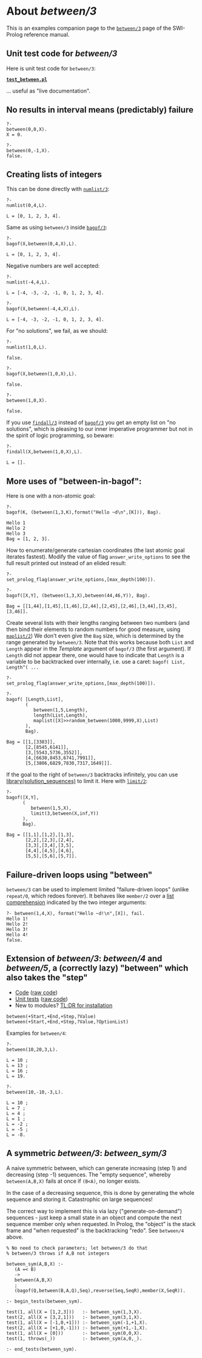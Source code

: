 # About _between/3_

This is an examples companion page to the [`between/3`](https://eu.swi-prolog.org/pldoc/doc_for?object=between/3) page of the SWI-Prolog reference manual.

## Unit test code for _between/3_

Here is unit test code for `between/3`: 

**[`test_between.pl`](code/test_between.pl)**

... useful as "live documentation".

## No results in interval means (predictably) failure

```
?- 
between(0,0,X).
X = 0.

?- 
between(0,-1,X).
false.
```

## Creating lists of integers

This can be done directly with [`numlist/3`](https://eu.swi-prolog.org/pldoc/doc_for?object=numlist/3):

```
?- 
numlist(0,4,L).

L = [0, 1, 2, 3, 4].
```

Same as using `between/3` inside [`bagof/3`](https://eu.swi-prolog.org/pldoc/doc_for?object=bagof/3):

```
?- 
bagof(X,between(0,4,X),L).

L = [0, 1, 2, 3, 4].
```

Negative numbers are well accepted:

```
?- 
numlist(-4,4,L).

L = [-4, -3, -2, -1, 0, 1, 2, 3, 4].

?- 
bagof(X,between(-4,4,X),L).

L = [-4, -3, -2, -1, 0, 1, 2, 3, 4].
```

For "no solutions", we fail, as we should:

```
?- 
numlist(1,0,L).

false.

?- 
bagof(X,between(1,0,X),L).

false.

?- 
between(1,0,X).

false.
```

If you use [`findall/3`](https://eu.swi-prolog.org/pldoc/doc_for?object=findall/3) instead of
[`bagof/3`](https://eu.swi-prolog.org/pldoc/doc_for?object=bagof/3)
you get an empty list on "no solutions", which is pleasing
to our inner imperative programmer but not in the spirit of logic programming, so beware:

```
?- 
findall(X,between(1,0,X),L).

L = [].
```

## More uses of "between-in-bagof":

Here is one with a non-atomic goal:

```
?- 
bagof(K, (between(1,3,K),format("Hello ~d\n",[K])), Bag).

Hello 1
Hello 2
Hello 3
Bag = [1, 2, 3].
```

How to enumerate/generate cartesian coordinates (the last atomic goal iterates fastest).
Modify the value of flag `answer_write_options` to see the full result printed out instead of an elided result:

```
?- 
set_prolog_flag(answer_write_options,[max_depth(100)]).

?- 
bagof([X,Y], (between(1,3,X),between(44,46,Y)), Bag).

Bag = [[1,44],[1,45],[1,46],[2,44],[2,45],[2,46],[3,44],[3,45],[3,46]].
```

Create several lists with their lengths ranging between two numbers 
(and then bind their elements to random numbers for good measure, using 
[`maplist/2`](https://eu.swi-prolog.org/pldoc/doc_for?object=maplist/2))
We don't even give the `Bag` size, which is determined by the range generated by `between/3`.
Note that this works because both `List` and `Length` appear in the _Template_ argument
of `bagof/3` (the first argument). If `Length` did not appear there, one would have to
indicate that `Length` is a variable to be backtracked over internally, i.e. use a caret: `bagof( List, Length^( ...`

```
?- 
set_prolog_flag(answer_write_options,[max_depth(100)]).

?-
bagof( [Length,List], 
       (
          between(1,5,Length),
          length(List,Length),
          maplist([X]>>random_between(1000,9999,X),List)
       ),
       Bag).       

Bag = [[1,[3383]],
       [2,[8545,6141]],
       [3,[5543,5736,3552]],
       [4,[6630,8453,6741,7991]],
       [5,[3806,6829,7830,7317,1649]]].
```

If the goal to the right of `between/3` backtracks infinitely, 
you can use [library(solution_sequences)](https://eu.swi-prolog.org/pldoc/man?section=solutionsequences) 
to limit it. Here with [`limit/2`](https://eu.swi-prolog.org/pldoc/doc_for?object=limit/2):

```
?- 
bagof([X,Y],
      (
         between(1,5,X),
         limit(3,between(X,inf,Y))
      ),
      Bag). 
      
Bag = [[1,1],[1,2],[1,3],
       [2,2],[2,3],[2,4],
       [3,3],[3,4],[3,5],
       [4,4],[4,5],[4,6],
       [5,5],[5,6],[5,7]].
```

## Failure-driven loops using "between"

`between/3` can be used to implement limited "failure-driven loops" 
(unlike `repeat/0`, which redoes forever). It behaves like 
`member/2` over a [list comprehension](https://en.wikipedia.org/wiki/List_comprehension) indicated by the two integer arguments:

```
?- between(1,4,X), format("Hello ~d!\n",[X]), fail.
Hello 1!
Hello 2!
Hello 3!
Hello 4!
false.
```

## Extension of _between/3_: _between/4_ and _between/5_, a (correctly lazy) "between" which also takes the "step"

   - [Code](/code/heavycarbon/utils/between_with_step.pl) ([raw code](https://raw.githubusercontent.com/dtonhofer/prolog_notes/master/code/heavycarbon/utils/between_with_step.pl))
   - [Unit tests](/code/heavycarbon/utils/between_with_step.plt) ([raw code](https://raw.githubusercontent.com/dtonhofer/prolog_notes/master/code/heavycarbon/utils/between_with_step.plt))
   - New to modules? [TL;DR for installation](/code/heavycarbon/utils/TLDR_between_with_step.txt)

```
between(+Start,+End,+Step,?Value)
between(+Start,+End,+Step,?Value,?OptionList)
```

Examples for `between/4`:

```
?- 
between(10,20,3,L).

L = 10 ;
L = 13 ;
L = 16 ;
L = 19.

?- 
between(10,-10,-3,L).

L = 10 ;
L = 7 ;
L = 4 ;
L = 1 ;
L = -2 ;
L = -5 ;
L = -8.
```

## A symmetric _between/3_: _between_sym/3_

A naive symmetric between, which can generate increasing (step 1)
and decreasing (step -1) sequences. The "empty sequence", whereby
`between(A,B,X)` fails at once if `(B<A)`, no longer exists.

In the case of a decreasing sequence, this is done by generating 
the whole sequence and storing it. Catastrophic on large sequences!

The correct way to implement this is via lazy ("generate-on-demand") 
sequences - just keep a small state in an object and compute the 
next sequence member only when requested. In Prolog, the "object" 
is the stack frame and "when requested" is the backtracking "redo".
See `between/4` above.

```
% No need to check parameters; let between/3 do that
% between/3 throws if A,B not integers

between_sym(A,B,X) :-
   (A =< B)
   ->    
   between(A,B,X)
   ;
   (bagof(Q,between(B,A,Q),Seq),reverse(Seq,SeqR),member(X,SeqR)).
   
:- begin_tests(between_sym).

test(1, all(X = [1,2,3]))   :- between_sym(1,3,X).
test(2, all(X = [3,2,1]))   :- between_sym(3,1,X).
test(1, all(X = [-1,0,+1])) :- between_sym(-1,+1,X).
test(2, all(X = [+1,0,-1])) :- between_sym(+1,-1,X).
test(1, all(X = [0]))       :- between_sym(0,0,X).
test(1, throws(_))          :- between_sym(a,0,_).

:- end_tests(between_sym).
```
